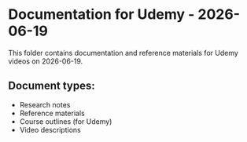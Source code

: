 # Documentation for Udemy - 2026-06-19

This folder contains documentation and reference materials for Udemy videos on 2026-06-19.

## Document types:
- Research notes
- Reference materials
- Course outlines (for Udemy)
- Video descriptions
